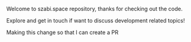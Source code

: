 Welcome to szabi.space repository, thanks for checking out the code.

Explore and get in touch if want to discuss development related topics!

Making this change so that I can create a PR